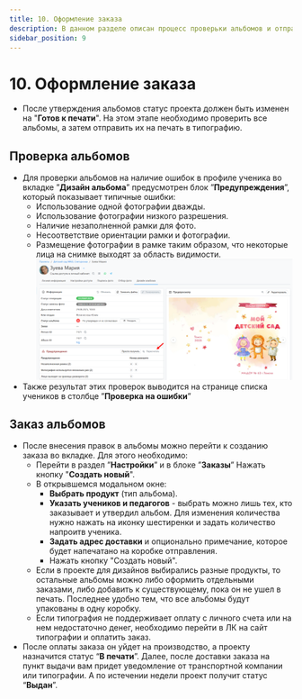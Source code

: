 ```yaml
---
title: 10. Оформление заказа
description: В данном разделе описан процесс проверьки альбомов и отправки их в печать
sidebar_position: 9
---
```


# 10. Оформление заказа
* После утверждения альбомов статус проекта должен быть изменен на "__Готов к печати__". На этом этапе необходимо проверить все альбомы, а затем отправить их на печать в типографию.

## Проверка альбомов
* Для проверки альбомов на наличие ошибок в профиле ученика во вкладке ”__Дизайн альбома__” предусмотрен блок ”__Предупреждения__”, который показывает типичные ошибки:
    + Использование одной фотографии дважды.
    + Использование фотографии низкого разрешения.
    + Наличие незаполненной рамки для фото.
    + Несоответствие ориентации рамки и фотографии.
    + Размещение фотографии в рамке таким образом, что некоторые лица на снимке выходят за область видимости.
![](../_media/general/error-warning.png)
* Также результат этих проверок выводится на странице списка учеников в столбце ”__Проверка на ошибки__”

## Заказ альбомов
* После внесения правок в альбомы можно перейти к созданию заказа во вкладке. Для этого необходимо:
    + Перейти в раздел ”__Настройки__” и в блоке ”__Заказы__” Нажать кнопку "__Создать новый__".
    + В открывшемся модальном окне:
        + __Выбрать продукт__ (тип альбома).
        + __Указать учеников и педагогов__ - выбрать можно лишь тех, кто заказывает и утвердил альбом. Для изменения количества нужно нажать на иконку шестиренки и задать количество напроитв ученика.
        + __Задать адрес доставки__ и опционально примечание, которое будет напечатано на коробке отправления.
        + Нажать кнопку "Создать новый".
    + Если в проекте для дизайнов выбирались разные продукты, то остальные альбомы можно либо оформить отдельными заказами, либо добавить к существующему, пока он не ушел в печать. Последнее удобно тем, что все альбомы будут упакованы в одну коробку.
    + Если типография не поддерживает оплату с личного счета или на нем недостаточно денег, необходимо перейти в ЛК на сайт типографии и оплатить заказ.
* После оплаты заказа он уйдет на производство, а проекту назначится статус “__В печати__”. Далее, после доставки заказа на пункт выдачи вам придет уведомление от транспортной компании или типографии. А по истечении недели проект получит статус “__Выдан__”.
